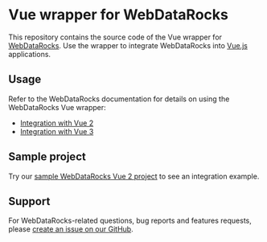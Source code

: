 # Vue wrapper for WebDataRocks

This repository contains the source code of the Vue wrapper for [WebDataRocks](https://www.webdatarocks.com/). Use the wrapper to integrate WebDataRocks into [Vue.js](https://vuejs.org/) applications.

## Usage

Refer to the WebDataRocks documentation for details on using the WebDataRocks Vue wrapper:
- [Integration with Vue 2](https://www.webdatarocks.com/doc/vue/how-to-start-online-reporting/#integration)
- [Integration with Vue 3](https://www.webdatarocks.com/doc/vue/how-to-start-online-reporting/#integration-vue-3)

## Sample project

Try our [sample WebDataRocks Vue 2 project](https://github.com/WebDataRocks/pivot-vue) to see an integration example.

## Support

For WebDataRocks-related questions, bug reports and features requests, please [create an issue on our GitHub](https://github.com/WebDataRocks/web-pivot-table/issues).
